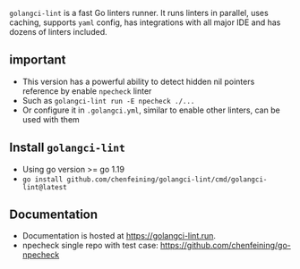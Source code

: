 `golangci-lint` is a fast Go linters runner. It runs linters in parallel, uses caching, supports `yaml` config, has integrations
with all major IDE and has dozens of linters included.

## important
- This version has a powerful ability to detect hidden nil pointers reference by enable `npecheck` linter
- Such as `golangci-lint run -E npecheck ./...` 
- Or configure it in `.golangci.yml`, similar to enable other linters, can be used with them

## Install `golangci-lint`
- Using go version >= go 1.19
- `go install github.com/chenfeining/golangci-lint/cmd/golangci-lint@latest`

## Documentation
- Documentation is hosted at https://golangci-lint.run.
- npecheck single repo with test case: https://github.com/chenfeining/go-npecheck
